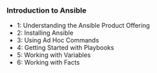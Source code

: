### Introduction to Ansible

- 1: Understanding the Ansible Product Offering
- 2: Installing Ansible
- 3: Using Ad Hoc Commands
- 4: Getting Started with Playbooks
- 5: Working with Variables
- 6: Working with Facts